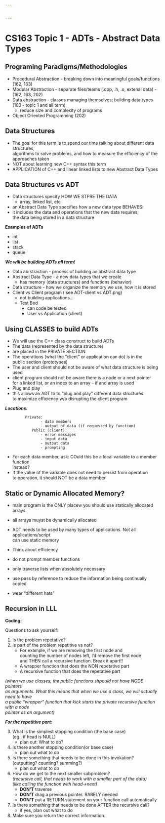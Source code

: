 ```yaml
---


---
```


<h1 id="cs163-topic-1---adts---abstract-data-types">CS163 Topic 1 - ADTs - Abstract Data Types</h1>
<h2 id="programing-paradigmsmethodologies">Programing Paradigms/Methodologies</h2>
<ul>
<li>Procedural Abstraction - breaking down into meaningful goals/functions (162, 163)</li>
<li>Modular Abstraction - separate files/teams (.cpp, .h, .o, extenal data) - (162, 163, 202)</li>
<li>Data abstraction - classes managing themselves; building data types (163 - topic 1 and all term)
<ul>
<li>reduce size and complexity of programs</li>
</ul>
</li>
<li>Object Oriented Programming (202)</li>
</ul>
<h2 id="data-structures">Data Structures</h2>
<ul>
<li>The goal for this term is to spend our time talking about different data structures,<br>
algorithms to solve problems, and how to measure the efficiency of the approaches taken</li>
<li>NOT about learning new C++ syntax this term</li>
<li>APPLICATION of C++ and linear linked lists to new Abstract Data Types</li>
</ul>
<h2 id="data-structures-vs-adt">Data Structures vs ADT</h2>
<ul>
<li>Data structures specify HOW WE STPRE THE DATA
<ul>
<li>array, linked list, etc</li>
</ul>
</li>
<li>an Abstract Data Type specifies how a new data type BEHAVES:</li>
<li>it includes the data and operations that the new data requires;<br>
the data being stored in a data structure</li>
</ul>
<p><strong>Examples of ADTs</strong></p>
<ul>
<li>int</li>
<li>list</li>
<li>stack</li>
<li>queue</li>
</ul>
<p><em><strong>We will be building ADTs all term!</strong></em></p>
<ul>
<li>Data abrstraction - process of building an abstract data type</li>
<li>Abstract Data Type - a new data types that we create
<ul>
<li>has memory (data structures)  and functions (behavior)</li>
</ul>
</li>
<li>Data structure - how we organize the memory we use, how it is stored</li>
<li>Client vs Client program ( see ADT-client vs ADT.png)
<ul>
<li>not building applications…</li>
<li>Test Bed
<ul>
<li>can code be tested</li>
<li>User vs Application (client)</li>
</ul>
</li>
</ul>
</li>
</ul>
<h2 id="using-classes-to-build-adts">Using CLASSES to build ADTs</h2>
<ul>
<li>We will use the C++ class construct to build ADTs</li>
<li>The data (represented by the data structure)</li>
<li>are placed in the PRIVATE SECTION</li>
<li>The operations (what the “client” or application can do) is in the<br>
public section (prototypes)</li>
<li>The user and client should not be aware of what data structure is being used</li>
<li>client program should not be aware there is a node or a next pointer<br>
for a linked list, or an index to an array – if and array is used</li>
<li>Plug and play</li>
<li>this allows an ADT to to “plug and play” different data structures<br>
to maximize efficiency w/o disrupting the client program</li>
</ul>
<p><em><strong>Locations:</strong></em></p>
<pre><code>			Private:
				- data members
				- output of data (if requested by function)
			Public (client):
				- error messages
				- input data
				- output data 
				- prompting
</code></pre>
<ul>
<li>For each data member, ask: COuld this be a local variable to a member function<br>
instead?</li>
<li>If the value of the variable does not need to persist from operation<br>
to operation, it should NOT be a data member</li>
</ul>
<h2 id="static-or-dynamic-allocated-memory">Static or Dynamic Allocated Memory?</h2>
<ul>
<li>
<p>main program is the ONLY placew you should use statically allocated arrays</p>
</li>
<li>
<p>all arrays muyst be dynamically allocated</p>
</li>
<li>
<p>ADT needs to be used by many types of applications. Not all applications/script<br>
can use static memory</p>
</li>
<li>
<p>Think about efficiency</p>
</li>
<li>
<p>do not prompt member functions</p>
</li>
<li>
<p>only traverse lists when absolutely necessary</p>
</li>
<li>
<p>use pass by reference to reduce the information being continually copied</p>
</li>
<li>
<p>wear “different hats”</p>
</li>
</ul>
<h2 id="recursion-in-lll">Recursion in LLL</h2>
<p><strong>Coding:</strong></p>
<p>Questions to ask yourself:</p>
<ol>
<li>Is the problem repetative?</li>
<li>Is part of the problem repetitive vs not?
<ul>
<li>For example, if we are removing the first node and<br>
counting the number of nodes left, I’d remove the first node<br>
and THEN call a recursive function. Break it apart!!</li>
<li>A wrapper function that does the NON repetative part</li>
<li>A recursive function that does the repetative part</li>
</ul>
</li>
</ol>
<p><em>(when we use classes, the public functions shpould not have NODE pointers<br>
as arguments. What this means that when we use a class, we will actually need to have<br>
a public “wrapper” function that kick starts the private recursive function with a node<br>
pointer as an argument)</em></p>
<p><em><strong>For the repetitive part:</strong></em></p>
<ol start="3">
<li>What is the simplest stopping condition (the base case)<br>
(eg., if head is NULL)
<ul>
<li>plan out: What to do?</li>
</ul>
</li>
<li>Is there another stopping condition(or base case)
<ul>
<li>plan out what to do</li>
</ul>
</li>
<li>Is there something that needs to be done in this invokation?<br>
(outputting? counting? summing?)
<ul>
<li>plan out what to do</li>
</ul>
</li>
<li>How do we get to the next smaller subproblem?<br>
<em>(recursive call, that needs to work with a smaller part of the data)</em><br>
<em>(like calling the function with head-&gt;next)</em>
<ul>
<li><strong>DON’T</strong> traverse</li>
<li><strong>DON’T</strong> drag a previous pointer. RARELY needed</li>
<li><strong>DON’T</strong> put a RETURN statement on your function call automatically</li>
</ul>
</li>
<li>Is there something that needs to be done AFTER the recursive call?
<ul>
<li>if yes, plan out what to do</li>
</ul>
</li>
<li>Make sure you return the correct information.</li>
</ol>

